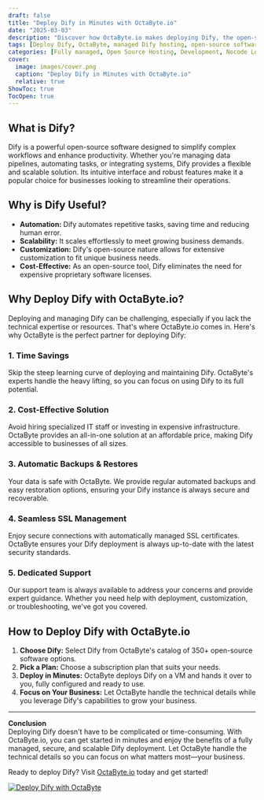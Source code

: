 ```yaml
---
draft: false
title: "Deploy Dify in Minutes with OctaByte.io"
date: "2025-03-03"
description: "Discover how OctaByte.io makes deploying Dify, the open-source software, effortless and hassle-free. Learn about Dify's capabilities, its benefits, and why OctaByte is the ideal platform for seamless deployment and management."
tags: [Deploy Dify, OctaByte, managed Dify hosting, open-source software deployment, Dify benefits, managed open-source services, Dify deployment made easy, OctaByte Dify hosting, Dify on VM, managed IT services]
categories: [Fully managed, Open Source Hosting, Development, Nocode Lowcode]
cover:
  image: images/cover.png
  caption: "Deploy Dify in Minutes with OctaByte.io"
  relative: true
ShowToc: true
TocOpen: true
---
```



## What is Dify?

Dify is a powerful open-source software designed to simplify complex workflows and enhance productivity. Whether you're managing data pipelines, automating tasks, or integrating systems, Dify provides a flexible and scalable solution. Its intuitive interface and robust features make it a popular choice for businesses looking to streamline their operations.

## Why is Dify Useful?

- **Automation:** Dify automates repetitive tasks, saving time and reducing human error.  
- **Scalability:** It scales effortlessly to meet growing business demands.  
- **Customization:** Dify's open-source nature allows for extensive customization to fit unique business needs.  
- **Cost-Effective:** As an open-source tool, Dify eliminates the need for expensive proprietary software licenses.  

## Why Deploy Dify with OctaByte.io?

Deploying and managing Dify can be challenging, especially if you lack the technical expertise or resources. That's where OctaByte.io comes in. Here's why OctaByte is the perfect partner for deploying Dify:

### 1. **Time Savings**  
Skip the steep learning curve of deploying and maintaining Dify. OctaByte's experts handle the heavy lifting, so you can focus on using Dify to its full potential.

### 2. **Cost-Effective Solution**  
Avoid hiring specialized IT staff or investing in expensive infrastructure. OctaByte provides an all-in-one solution at an affordable price, making Dify accessible to businesses of all sizes.

### 3. **Automatic Backups & Restores**  
Your data is safe with OctaByte. We provide regular automated backups and easy restoration options, ensuring your Dify instance is always secure and recoverable.

### 4. **Seamless SSL Management**  
Enjoy secure connections with automatically managed SSL certificates. OctaByte ensures your Dify deployment is always up-to-date with the latest security standards.

### 5. **Dedicated Support**  
Our support team is always available to address your concerns and provide expert guidance. Whether you need help with deployment, customization, or troubleshooting, we've got you covered.

## How to Deploy Dify with OctaByte.io

1. **Choose Dify:** Select Dify from OctaByte's catalog of 350+ open-source software options.  
2. **Pick a Plan:** Choose a subscription plan that suits your needs.  
3. **Deploy in Minutes:** OctaByte deploys Dify on a VM and hands it over to you, fully configured and ready to use.  
4. **Focus on Your Business:** Let OctaByte handle the technical details while you leverage Dify's capabilities to grow your business.  

---

**Conclusion**  
Deploying Dify doesn't have to be complicated or time-consuming. With OctaByte.io, you can get started in minutes and enjoy the benefits of a fully managed, secure, and scalable Dify deployment. Let OctaByte handle the technical details so you can focus on what matters most—your business.

Ready to deploy Dify? Visit [OctaByte.io](https://octabyte.io) today and get started!

[![Deploy Dify with OctaByte](/images/deploy-on-octabyte.png)](https://octabyte.io/fully-managed-open-source-services/development/nocode-lowcode/dify)
